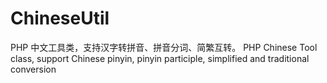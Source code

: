 # ChineseUtil
PHP 中文工具类，支持汉字转拼音、拼音分词、简繁互转。
PHP Chinese Tool class, support Chinese pinyin, pinyin participle, simplified and traditional conversion